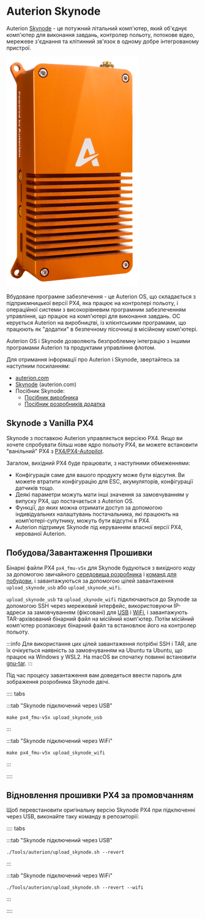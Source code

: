 # Auterion Skynode

Auterion [Skynode](https://auterion.com/product/skynode/) - це потужний літальний комп'ютер, який об'єднує комп'ютер для виконання завдань, контролер польоту, потокове відео, мережеве з'єднання та клітинний зв'язок в одному добре інтегрованому пристрої.

![Auterion Skynode (Enterprise)](../../assets/companion_computer/auterion_skynode/skynode_small.png)

Вбудоване програмне забезпечення - це Auterion OS, що складається з підприємницької версії PX4, яка працює на контролері польоту, і операційної системи з високорівневим програмним забезпеченням управління, що працює на комп'ютері для виконання завдань.
ОС керується Auterion на виробництві, із клієнтськими програмами, що працюють як "додатки" в безпечному пісочниці в місійному комп'ютері.

Auterion OS і Skynode дозволяють безпроблемну інтеграцію з іншими програмами Auterion та продуктами управління флотом.

Для отримання інформації про Auterion і Skynode, звертайтесь за наступним посиланням:

- [auterion.com](https://auterion.com/)
- [Skynode](https://auterion.com/product/skynode/) (auterion.com)
- Посібник Skynode:
  - [Посібник виробника](https://docs.auterion.com/manufacturers/getting-started/readme)
  - [Посібник розробників додатка](https://docs.auterion.com/developers/getting-started/readme)

## Skynode з Vanilla PX4

Skynode з поставкою Auterion управляється версією PX4.
Якщо ви хочете спробувати більш нове ядро польоту PX4, ви можете встановити "ванільний" PX4 з [PX4/PX4-Autopilot](https://github.com/PX4/PX4-Autopilot).

Загалом, вихідний PX4 буде працювати, з наступними обмеженнями:

- Конфігурація саме для вашого продукту може бути відсутня.
  Ви можете втратити конфігурацію для ESC, акумуляторів, конфігурації датчиків тощо.
- Деякі параметри можуть мати інші значення за замовчуванням у випуску PX4, що постачається з Auterion OS.
- Функції, до яких можна отримати доступ за допомогою індивідуальних налаштувань постачальника, які працюють на комп’ютері-супутнику, можуть бути відсутні в PX4.
- Auterion підтримує Skynode під керуванням власної версії PX4, керованої Auterion.

## Побудова/Завантаження Прошивки

Бінарні файли PX4 `px4_fmu-v5x` для Skynode будуються з вихідного коду за допомогою звичайного [середовища розробника](../dev_setup/dev_env.md) і [команд для побудови](../dev_setup/building_px4.md), і завантажуються за допомогою цілей завантаження `upload_skynode_usb` або `upload_skynode_wifi`.

`upload_skynode_usb` та `upload_skynode_wifi` підключаються до Skynode за допомогою SSH через мережевий інтерфейс, використовуючи IP-адреси за замовчуванням (фіксовані) для [USB](https://docs.auterion.com/manufacturers/avionics/skynode/advanced-configuration/connecting-to-skynode) і [WiFi](https://docs.auterion.com/manufacturers/avionics/skynode/advanced-configuration/configuration), і завантажують TAR-архівований бінарний файл на місійний комп'ютер.
Потім місійний комп'ютер розпаковує бінарний файл та встановлює його на контролер польоту.

:::info
Для використання цих цілей завантаження потрібні SSH і TAR, але їх очікується наявність за замовчуванням на Ubuntu та Ubuntu, що працює на Windows у WSL2.
На macOS ви спочатку повинні встановити [gnu-tar](https://formulae.brew.sh/formula/gnu-tar).
:::

Під час процесу завантаження вам доведеться ввести пароль для зображення розробника Skynode двічі.

:::: tabs

:::tab "Skynode підключений через USB"

```
make px4_fmu-v5x upload_skynode_usb
```

:::

:::tab "Skynode підключений через WiFi"

```
make px4_fmu-v5x upload_skynode_wifi
```

:::

::::

## Відновлення прошивки PX4 за промовчанням

Щоб перевстановити оригінальну версію Skynode PX4 при підключенні через USB, виконайте таку команду в репозиторії:

:::: tabs

:::tab "Skynode підключений через USB"

```
./Tools/auterion/upload_skynode.sh --revert
```

:::

:::tab "Skynode підключений через WiFi"

```
./Tools/auterion/upload_skynode.sh --revert --wifi
```

:::

::::
